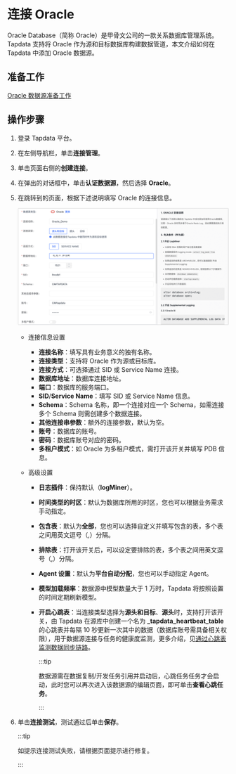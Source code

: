 # 连接 Oracle

Oracle Database（简称 Oracle）是甲骨文公司的一款关系数据库管理系统。Tapdata 支持将 Oracle 作为源和目标数据库构建数据管道，本文介绍如何在 Tapdata 中添加 Oracle 数据源。

## 准备工作

[Oracle 数据源准备工作](../../../prerequisites/certified/oracle)

## 操作步骤

1. 登录 Tapdata 平台。

2. 在左侧导航栏，单击**连接管理**。

3. 单击页面右侧的**创建连接**。

4. 在弹出的对话框中，单击**认证数据源**，然后选择 **Oracle**。

5. 在跳转到的页面，根据下述说明填写 Oracle 的连接信息。

   ![Oracle 连接示例](../../../images/oracle_connection_cn.png)

   * 连接信息设置
     * **连接名称**：填写具有业务意义的独有名称。
     * **连接类型**：支持将 Oracle 作为源或目标库。
     * **连接方式**：可选择通过 SID 或 Service Name 连接。
     * **数据库地址**：数据库连接地址。
     * **端口**：数据库的服务端口。
     * **SID**/**Service Name**：填写 SID 或 Service Name 信息。
     * **Schema**：Schema 名称，即一个连接对应一个 Schema，如需连接多个 Schema 则需创建多个数据连接。
     * **其他连接串参数**：额外的连接参数，默认为空。
     * **账号**：数据库的账号。
     * **密码**：数据库账号对应的密码。
     * **多租户模式**：如 Oracle 为多租户模式，需打开该开关并填写 PDB 信息。

   * 高级设置
     * **日志插件**：保持默认（**logMiner**）。
     * **时间类型的时区**：默认为数据库所用的时区，您也可以根据业务需求手动指定。
     * **包含表**：默认为**全部**，您也可以选择自定义并填写包含的表，多个表之间用英文逗号（,）分隔。
     * **排除表**：打开该开关后，可以设定要排除的表，多个表之间用英文逗号（,）分隔。
     * **Agent 设置**：默认为**平台自动分配**，您也可以手动指定 Agent。
     * **模型加载频率**：数据源中模型数量大于 1 万时，Tapdata 将按照设置的时间定期刷新模型。
     * **开启心跳表**：当连接类型选择为**源头和目标**、**源头**时，支持打开该开关，由 Tapdata 在源库中创建一个名为 **_tapdata_heartbeat_table** 的心跳表并每隔 10 秒更新一次其中的数据（数据库账号需具备相关权限），用于数据源连接与任务的健康度监测，更多介绍，见[通过心跳表监测数据同步链路](../../../best-practice/heart-beat-task.md)。
     
       :::tip
     
       数据源需在数据复制/开发任务引用并启动后，心跳任务任务才会启动，此时您可以再次进入该数据源的编辑页面，即可单击**查看心跳任务**。
     
       :::

6. 单击**连接测试**，测试通过后单击**保存**。

   :::tip

   如提示连接测试失败，请根据页面提示进行修复。

   :::
